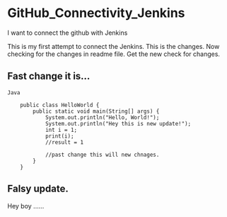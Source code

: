 # GitHub_Connectivity_Jenkins
I want to connect the github with Jenkins

This is my first attempt to connect the Jenkins.
This is the changes.
Now checking for the changes in readme file.
Get the new check for changes.

## Fast change it is...
```
Java

    public class HelloWorld {
        public static void main(String[] args) {
            System.out.println("Hello, World!");
            System.out.println("Hey this is new update!");
            int i = 1;
            print(i);
            //result = 1

            //past change this will new chnages.
        }
    }
```
## Falsy update. 

Hey boy ......
